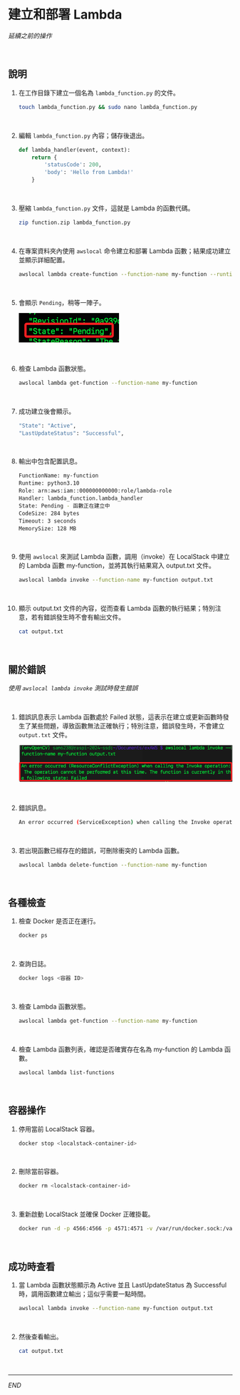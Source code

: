 # 建立和部署 Lambda

_延續之前的操作_

<br>

## 說明

1. 在工作目錄下建立一個名為 `lambda_function.py` 的文件。

    ```bash
    touch lambda_function.py && sudo nano lambda_function.py
    ```

<br>

2. 編輯 `lambda_function.py` 內容；儲存後退出。

    ```python
    def lambda_handler(event, context):
        return {
            'statusCode': 200,
            'body': 'Hello from Lambda!'
        }
    ```

<br>

3. 壓縮 `lambda_function.py` 文件，這就是 Lambda 的函數代碼。

    ```bash
    zip function.zip lambda_function.py
    ```

<br>

4. 在專案資料夾內使用 `awslocal` 命令建立和部署 Lambda 函數；結果成功建立並顯示詳細配置。

    ```bash
    awslocal lambda create-function --function-name my-function --runtime python3.8 --role arn:aws:iam::000000000000:role/lambda-role --handler lambda_function.lambda_handler --zip-file fileb://function.zip
    ```

<br>

5. 會顯示 `Pending`，稍等一陣子。

    ![](images/img_02.png)

<br>

6. 檢查 Lambda 函數狀態。

    ```bash
    awslocal lambda get-function --function-name my-function
    ```

<br>

7. 成功建立後會顯示。

    ```bash
    "State": "Active",
    "LastUpdateStatus": "Successful",
    ```

<br>

8. 輸出中包含配置訊息。

    ```bash
    FunctionName: my-function
    Runtime: python3.10
    Role: arn:aws:iam::000000000000:role/lambda-role
    Handler: lambda_function.lambda_handler
    State: Pending - 函數正在建立中
    CodeSize: 284 bytes
    Timeout: 3 seconds
    MemorySize: 128 MB
    ```

<br>

9. 使用 `awslocal` 來測試 Lambda 函數，調用（invoke）在 LocalStack 中建立的 Lambda 函數 my-function，並將其執行結果寫入 output.txt 文件。

    ```bash
    awslocal lambda invoke --function-name my-function output.txt
    ```

<br>

10. 顯示 output.txt 文件的內容，從而查看 Lambda 函數的執行結果；特別注意，若有錯誤發生時不會有輸出文件。

    ```bash
    cat output.txt
    ```

<br>

## 關於錯誤

_使用 `awslocal lambda invoke` 測試時發生錯誤_

<br>

1. 錯誤訊息表示 Lambda 函數處於 Failed 狀態，這表示在建立或更新函數時發生了某些問題，導致函數無法正確執行；特別注意，錯誤發生時，不會建立 `output.txt` 文件。

    ![](images/img_01.png)

<br>

2. 錯誤訊息。

    ```bash
    An error occurred (ServiceException) when calling the Invoke operation (reached max retries: 4): Internal error while executing lambda
    ```

<br>

3. 若出現函數已經存在的錯誤，可刪除衝突的 Lambda 函數。

    ```bash
    awslocal lambda delete-function --function-name my-function
    ```

<br>

## 各種檢查

1. 檢查 Docker 是否正在運行。

    ```bash
    docker ps
    ```

<br>

2. 查詢日誌。

    ```bash
    docker logs <容器 ID>
    ```

<br>

3. 檢查 Lambda 函數狀態。

    ```bash
    awslocal lambda get-function --function-name my-function
    ```

<br>

4. 檢查 Lambda 函數列表，確認是否確實存在名為 my-function 的 Lambda 函數。

    ```bash
    awslocal lambda list-functions
    ```

<br>

## 容器操作

1. 停用當前 LocalStack 容器。

    ```bash
    docker stop <localstack-container-id>
    ```

<br>

2. 刪除當前容器。

    ```bash
    docker rm <localstack-container-id>
    ```

<br>

3. 重新啟動 LocalStack 並確保 Docker 正確掛載。

    ```bash
    docker run -d -p 4566:4566 -p 4571:4571 -v /var/run/docker.sock:/var/run/docker.sock localstack/localstack
    ```

<br>

## 成功時查看

1. 當 Lambda 函數狀態顯示為 Active 並且 LastUpdateStatus 為 Successful 時，調用函數建立輸出；這似乎需要一點時間。

    ```bash
    awslocal lambda invoke --function-name my-function output.txt
    ```

<br>

2. 然後查看輸出。

    ```bash
    cat output.txt
    ```

<br>

___

_END_